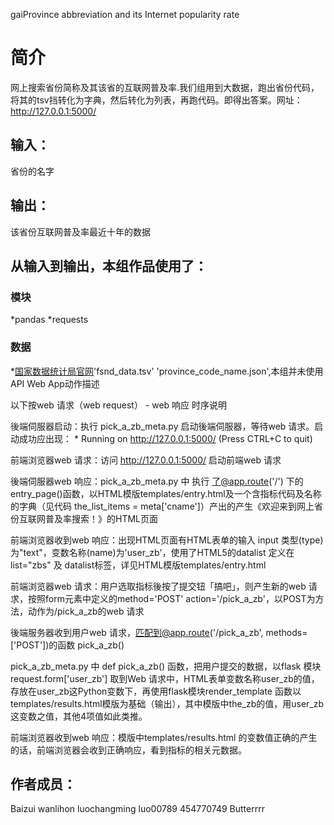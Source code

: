 
gaiProvince abbreviation and its Internet popularity rate 

		
# 简介 
网上搜索省份简称及其该省的互联网普及率.我们组用到大数据，跑出省份代码，将其的tsv挡转化为字典，然后转化为列表，再跑代码。即得出答案。网址： http://127.0.0.1:5000/


		

## 输入：
省份的名字
## 输出：
该省份互联网普及率最近十年的数据
## 从输入到输出，本组作品使用了：
### 模块
*pandas
*requests
### 数据
*[国家数据统计局官网](http://data.stats.gov.cn/easyquery.htm?cn=E0103)'fsnd_data.tsv'	'province_code_name.json',本组并未使用API
Web App动作描述

以下按web 请求（web request） - web 响应 时序说明

後端伺服器启动：执行 pick_a_zb_meta.py 启动後端伺服器，等待web 请求。启动成功应出现： * Running on http://127.0.0.1:5000/ (Press CTRL+C to quit)

前端浏览器web 请求：访问 http://127.0.0.1:5000/ 启动前端web 请求

後端伺服器web 响应：pick_a_zb_meta.py 中 执行 了@app.route('/') 下的 entry_page()函数，以HTML模版templates/entry.html及一个含指标代码及名称的字典（见代码 the_list_items = meta['cname']）产出的产生《欢迎来到网上省份互联网普及率搜索！》的HTML页面

前端浏览器收到web 响应：出现HTML页面有HTML表单的输入 input 类型(type) 为"text"，变数名称(name)为'user_zb'，使用了HTML5的datalist 定义在 list="zbs" 及 datalist标签，详见HTML模版templates/entry.html

前端浏览器web 请求：用户选取指标後按了提交钮「搞吧」，则产生新的web 请求，按照form元素中定义的method='POST' action='/pick_a_zb'，以POST为方法，动作为/pick_a_zb的web 请求

後端服务器收到用户web 请求，匹配到@app.route('/pick_a_zb', methods=['POST'])的函数 pick_a_zb()

pick_a_zb_meta.py 中 def pick_a_zb() 函数，把用户提交的数据，以flask 模块request.form['user_zb']	取到Web 请求中，HTML表单变数名称user_zb的值，存放在user_zb这Python变数下，再使用flask模块render_template 函数以templates/results.html模版为基础（输出），其中模版中the_zb的值，用user_zb这变数之值，其他4项值如此类推。

前端浏览器收到web 响应：模版中templates/results.html 的变数值正确的产生的话，前端浏览器会收到正确响应，看到指标的相关元数据。

## 作者成员：
Baizui
wanlihon
luochangming
luo00789
454770749
Butterrrr

		
